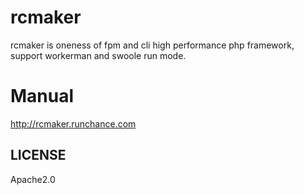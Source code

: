 # rcmaker
rcmaker is oneness of fpm and cli high performance php framework, support workerman and swoole run mode.

# Manual
http://rcmaker.runchance.com

## LICENSE
Apache2.0